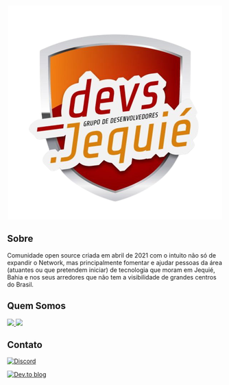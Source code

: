 <center>

<a href="https://campsite.bio/devsjequie">

![Logo da comunidade Devs Jequié](profile/assets/logo.png)

</a>

</center>

## Sobre
Comunidade open source criada em abril de 2021 com o intuito não só de expandir o Network, mas principalmente fomentar e ajudar pessoas da área (atuantes ou que pretendem iniciar) de tecnologia que moram em Jequié, Bahia e nos seus arredores que não tem a visibilidade de grandes centros do Brasil.

## Quem Somos
<a href="https://github.com/devs-jequie">
  <img src="https://contrib.rocks/image?repo=devs-jequie/site-backend" />
  <img src="https://contrib.rocks/image?repo=devs-jequie/site-frontend" />
</a>

## Contato

<a href="https://discord.com/invite/VucxJmS8wy">

![Discord](https://img.shields.io/badge/%3CDevsJequie%3E-%237289DA.svg?style=for-the-badge&logo=discord&logoColor=white)

</a>

<a href="https://dev.to/devs-jequie">

![Dev.to blog](https://img.shields.io/badge/dev.to-0A0A0A?style=for-the-badge&logo=dev.to&logoColor=white)

</a>
